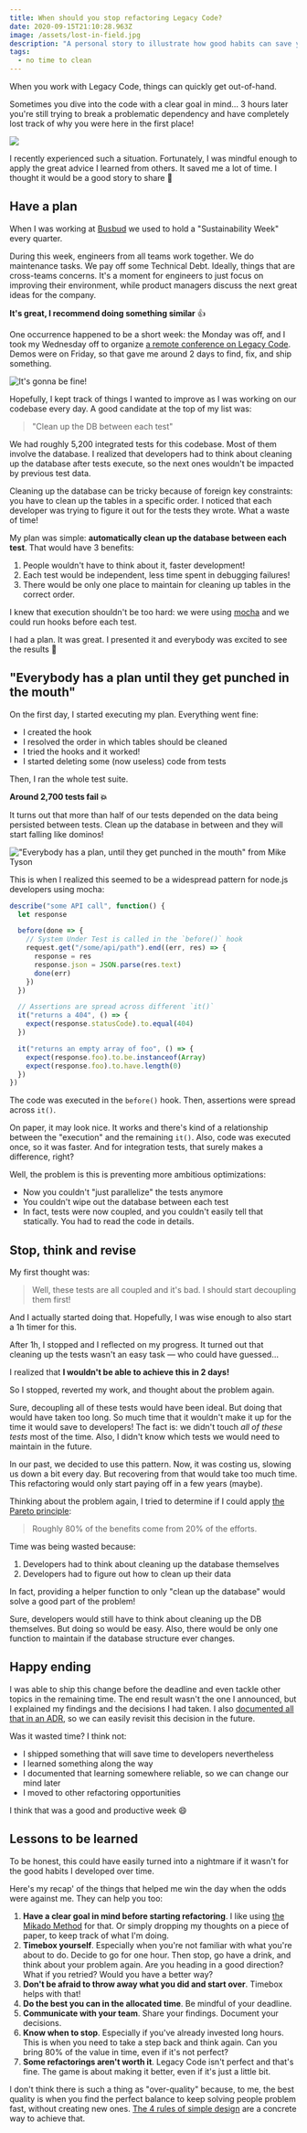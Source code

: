 ```yaml
---
title: When should you stop refactoring Legacy Code?
date: 2020-09-15T21:10:28.963Z
image: /assets/lost-in-field.jpg
description: "A personal story to illustrate how good habits can save your day when things turn bad."
tags:
  - no time to clean
---
```


When you work with Legacy Code, things can quickly get out-of-hand.

Sometimes you dive into the code with a clear goal in mind… 3 hours later you're still trying to break a problematic dependency and have completely lost track of why you were here in the first place!

![](/assets/lost-in-field.jpg)

I recently experienced such a situation. Fortunately, I was mindful enough to apply the great advice I learned from others. It saved me a lot of time. I thought it would be a good story to share 🍷

## Have a plan

When I was working at [Busbud](https://busbud.com) we used to hold a "Sustainability Week" every quarter.

During this week, engineers from all teams work together. We do maintenance tasks. We pay off some Technical Debt. Ideally, things that are cross-teams concerns. It's a moment for engineers to just focus on improving their environment, while product managers discuss the next great ideas for the company.

**It's great, I recommend doing something similar** 👍

One occurrence happened to be a short week: the Monday was off, and I took my Wednesday off to organize [a remote conference on Legacy Code](https://twitter.com/nicoespeon/status/1303656226698539008). Demos were on Friday, so that gave me around 2 days to find, fix, and ship something.

![It's gonna be fine!](./gonna-be-fine.gif)

Hopefully, I kept track of things I wanted to improve as I was working on our codebase every day. A good candidate at the top of my list was:

> "Clean up the DB between each test"

We had roughly 5,200 integrated tests for this codebase. Most of them involve the database. I realized that developers had to think about cleaning up the database after tests execute, so the next ones wouldn't be impacted by previous test data.

Cleaning up the database can be tricky because of foreign key constraints: you have to clean up the tables in a specific order. I noticed that each developer was trying to figure it out for the tests they wrote. What a waste of time!

My plan was simple: **automatically clean up the database between each test**. That would have 3 benefits:

1. People wouldn't have to think about it, faster development!
2. Each test would be independent, less time spent in debugging failures!
3. There would be only one place to maintain for cleaning up tables in the correct order.

I knew that execution shouldn't be too hard: we were using [mocha](https://mochajs.org/) and we could run hooks before each test.

I had a plan. It was great. I presented it and everybody was excited to see the results 🌈

## "Everybody has a plan until they get punched in the mouth"

On the first day, I started executing my plan. Everything went fine:

- I created the hook
- I resolved the order in which tables should be cleaned
- I tried the hooks and it worked!
- I started deleting some (now useless) code from tests

Then, I ran the whole test suite.

**Around 2,700 tests fail 💥**

It turns out that more than half of our tests depended on the data being persisted between tests. Clean up the database in between and they will start falling like dominos!

!["Everybody has a plan, until they get punched in the mouth" from Mike Tyson](./everybody-has-a-plan.jpg)

This is when I realized this seemed to be a widespread pattern for node.js developers using mocha:

```js
describe("some API call", function() {
  let response

  before(done => {
    // System Under Test is called in the `before()` hook
    request.get("/some/api/path").end((err, res) => {
      response = res
      response.json = JSON.parse(res.text)
      done(err)
    })
  })

  // Assertions are spread across different `it()`
  it("returns a 404", () => {
    expect(response.statusCode).to.equal(404)
  })

  it("returns an empty array of foo", () => {
    expect(response.foo).to.be.instanceof(Array)
    expect(response.foo).to.have.length(0)
  })
})
```

The code was executed in the `before()` hook. Then, assertions were spread across `it()`.

On paper, it may look nice. It works and there's kind of a relationship between the "execution" and the remaining `it()`. Also, code was executed once, so it was faster. And for integration tests, that surely makes a difference, right?

Well, the problem is this is preventing more ambitious optimizations:

- Now you couldn't "just parallelize" the tests anymore
- You couldn't wipe out the database between each test
- In fact, tests were now coupled, and you couldn't easily tell that statically. You had to read the code in details.

## Stop, think and revise

My first thought was:

> Well, these tests are all coupled and it's bad. I should start decoupling them first!

And I actually started doing that. Hopefully, I was wise enough to also start a 1h timer for this.

After 1h, I stopped and I reflected on my progress. It turned out that cleaning up the tests wasn't an easy task — who could have guessed…

I realized that **I wouldn't be able to achieve this in 2 days!**

So I stopped, reverted my work, and thought about the problem again.

Sure, decoupling all of these tests would have been ideal. But doing that would have taken too long. So much time that it wouldn't make it up for the time it would save to developers! The fact is: we didn't touch _all of these tests_ most of the time. Also, I didn't know which tests we would need to maintain in the future.

In our past, we decided to use this pattern. Now, it was costing us, slowing us down a bit every day. But recovering from that would take too much time. This refactoring would only start paying off in a few years (maybe).

Thinking about the problem again, I tried to determine if I could apply [the Pareto principle](https://en.wikipedia.org/wiki/Pareto_principle):

> Roughly 80% of the benefits come from 20% of the efforts.

Time was being wasted because:

1. Developers had to think about cleaning up the database themselves
2. Developers had to figure out how to clean up their data

In fact, providing a helper function to only "clean up the database" would solve a good part of the problem!

Sure, developers would still have to think about cleaning up the DB themselves. But doing so would be easy. Also, there would be only one function to maintain if the database structure ever changes.

## Happy ending

I was able to ship this change before the deadline and even tackle other topics in the remaining time. The end result wasn't the one I announced, but I explained my findings and the decisions I had taken. I also [documented all that in an ADR](https://understandlegacycode.com/blog/earn-maintainers-esteem-with-adrs), so we can easily revisit this decision in the future.

Was it wasted time? I think not:

- I shipped something that will save time to developers nevertheless
- I learned something along the way
- I documented that learning somewhere reliable, so we can change our mind later
- I moved to other refactoring opportunities

I think that was a good and productive week 😄

## Lessons to be learned

To be honest, this could have easily turned into a nightmare if it wasn't for the good habits I developed over time.

Here's my recap' of the things that helped me win the day when the odds were against me. They can help you too:

1. **Have a clear goal in mind before starting refactoring**. I like using [the Mikado Method](https://understandlegacycode.com/blog/a-process-to-do-safe-changes-in-a-complex-codebase/) for that. Or simply dropping my thoughts on a piece of paper, to keep track of what I'm doing.
2. **Timebox yourself**. Especially when you're not familiar with what you're about to do. Decide to go for one hour. Then stop, go have a drink, and think about your problem again. Are you heading in a good direction? What if you retried? Would you have a better way?
3. **Don't be afraid to throw away what you did and start over**. Timebox helps with that!
4. **Do the best you can in the allocated time**. Be mindful of your deadline.
5. **Communicate with your team**. Share your findings. Document your decisions.
6. **Know when to stop**. Especially if you've already invested long hours. This is when you need to take a step back and think again. Can you bring 80% of the value in time, even if it's not perfect?
7. **Some refactorings aren't worth it**. Legacy Code isn't perfect and that's fine. The game is about making it better, even if it's just a little bit.

I don't think there is such a thing as "over-quality" because, to me, the best quality is when you find the perfect balance to keep solving people problem fast, without creating new ones. [The 4 rules of simple design](https://martinfowler.com/bliki/BeckDesignRules.html) are a concrete way to achieve that.
